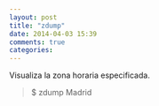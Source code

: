 ```yaml
---
layout: post
title: "zdump"
date: 2014-04-03 15:39
comments: true
categories: 
---
```

Visualiza la zona horaria especificada.

>$ zdump Madrid

